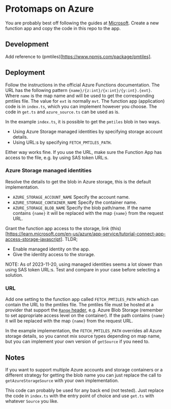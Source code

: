 # Protomaps on Azure

You are probably best off following the guides at [Microsoft](https://learn.microsoft.com/en-us/azure/azure-functions/functions-overview?pivots=programming-language-javascript). Create a new function app and copy the code in this repo to the app.

## Development

Add reference to (pmtiles)[https://www.npmjs.com/package/pmtiles].

## Deployment

Follow the instructions in the official Azure Functions documentation. The URL has the following pattern `{name}/{z:int}/{x:int}/{y:int}.{ext}`. Where `name` is the map name and will be used to get the corresponding pmtiles file. The value for `ext` is normally `mvt`. The function app (application) code is in `index.ts`, which you can implement however you choose. The code in `get.ts` and `azure_source.ts` can be used as is.

In the example `index.ts`, it is possible to get the `pmtiles` blob in two ways.

- Using Azure Storage managed identities by specifying storage account details.
- Using URL:s by specifying `FETCH_PMTILES_PATH`.

Either way works fine. If you use the URL, make sure the Function App has access to the file, e.g. by using SAS token URL:s.

### Azure Storage managed identities

Resolve the details to get the blob in Azure storage, this is the default implementation.

- `AZURE_STORAGE_ACCOUNT_NAME` Specify the account name.
- `AZURE_STORAGE_CONTAINER_NAME` Specify the container name.
- `AZURE_STORAGE_BLOB_NAME` Specify the blob path/name. If the name contains `{name}` it will be replaced with the map `{name}` from the request URL.

Grant the function app access to the storage, link (this)[https://learn.microsoft.com/en-us/azure/app-service/tutorial-connect-app-access-storage-javascript].
TLDR;

- Enable managed identity on the app.
- Give the identity access to the storage.

NOTE: As of 2023-11-20, using managed identities seems a lot slower than using SAS token URL:s. Test and compare in your case before selecting a solution.

### URL

Add one setting to the function app called `FETCH_PMTILES_PATH` which can contain the URL to the pmtiles file. The pmtiles file must be hosted at a provider that support the [`Range` header](https://developer.mozilla.org/en-US/docs/Web/HTTP/Headers/Range), e.g. Azure Blob Storage (remember to set appropriate access level on the container). If the path contains `{name}` it will be replaced with the map `{name}` from the request URL.

In the example implementation, the `FETCH_PMTILES_PATH` overrides all Azure storage details, so you cannot mix source types depending on map name, but you can implement your own version of `getSource` if you need to.

## Notes

If you want to support multiple Azure accounts and storage containers or a different strategy for getting the blob name you can just replace the call to `getAzureStorageSource` with your own implementation.

This code can probably be used for any back end (not tested). Just replace the code in `index.ts` with the entry point of choice and use `get.ts` with whatever `Source` you like.
